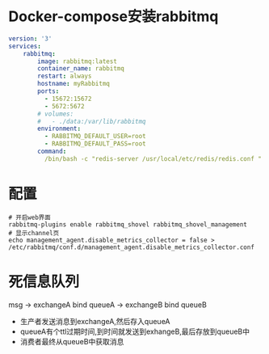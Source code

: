 # Docker-compose安装rabbitmq
```yaml
version: '3'
services:
    rabbitmq:
        image: rabbitmq:latest
        container_name: rabbitmq
        restart: always
        hostname: myRabbitmq
        ports:
          - 15672:15672
          - 5672:5672
        # volumes:
        #   - ./data:/var/lib/rabbitmq
        environment:
          - RABBITMQ_DEFAULT_USER=root
          - RABBITMQ_DEFAULT_PASS=root
        command:
          /bin/bash -c "redis-server /usr/local/etc/redis/redis.conf "
```

# 配置
```shell
# 开启web界面
rabbitmq-plugins enable rabbitmq_shovel rabbitmq_shovel_management
# 显示channel页
echo management_agent.disable_metrics_collector = false >
/etc/rabbitmq/conf.d/management_agent.disable_metrics_collector.conf
```

# 死信息队列
msg -> exchangeA bind queueA -> exchangeB bind queueB
- 生产者发送消息到exchangeA,然后存入queueA
- queueA有个ttl过期时间,到时间就发送到exhangeB,最后存放到queueB中
- 消费者最终从queueB中获取消息


